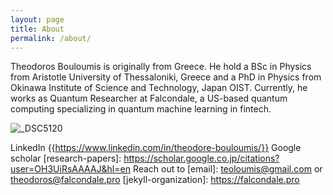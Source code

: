 ```yaml
---
layout: page
title: About
permalink: /about/
---
```


Theodoros Bouloumis is originally from Greece.
He hold a BSc in Physics from Aristotle University of Thessaloniki, Greece and a PhD in Physics from Okinawa Institute of Science and Technology, Japan OIST.
Currently, he works as Quantum Researcher at Falcondale, a US-based quantum computing specializing in quantum machine learning in fintech.

![_DSC5120](https://github.com/user-attachments/assets/3e668e3b-c409-4c62-ac20-13ebbbef9b46)

LinkedIn {{https://www.linkedin.com/in/theodore-bouloumis/}}
Google scholar [research-papers]: https://scholar.google.co.jp/citations?user=OH3UiRsAAAAJ&hl=en
Reach out to [email]: teoloumis@gmail.com or theodoros@falcondale.pro
[jekyll-organization]: https://falcondale.pro

